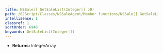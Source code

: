 ```yaml
---
title: NSSale[] GetSaleList(Integer[] p0)
path: /EJScript/Classes/NSSaleAgent/Member functions/NSSale[] GetSaleList(Integer[] p_0)
intellisense: 1
classref: 1
sortOrder: 6940
keywords: GetSaleList(Integer[])
---
```



* **Returns:** IntegerArray


